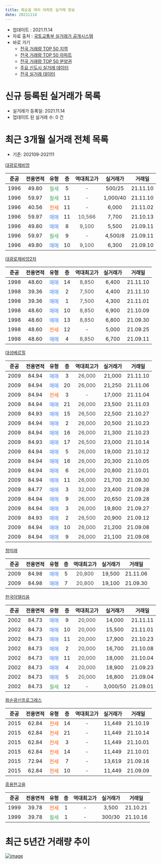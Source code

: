 ```yaml
---
title: 화순읍 대리 아파트 실거래 정보
date: 20211114
---
```


* 업데이트 : 2021.11.14
* 자료 출처 : [국토교통부 실거래가 공개시스템](http://rt.molit.go.kr)
* 바로 가기
    * [전국 거래량 TOP 50 지역](https://apt-info.github.io/apt-trade-info/tr)
    * [전국 거래량 TOP 50 아파트](https://apt-info.github.io/apt-trade-info/ta)
    * [전국 거래량 TOP 50 분양권](https://apt-info.github.io/apt-trade-info/tb)
    * [주요 신도시 실거래 데이터](https://apt-info.github.io/apt-trade-info/newtown)
    * [전국 실거래 데이터](https://apt-info.github.io/apt-trade-info/all)



<script async src="https://pagead2.googlesyndication.com/pagead/js/adsbygoogle.js"></script>
<!-- 기본광고 -->
<ins class="adsbygoogle"
     style="display:block"
     data-ad-client="ca-pub-1142216861245946"
     data-ad-slot="4805727019"
     data-ad-format="auto"
     data-full-width-responsive="true"></ins>
<script>
     (adsbygoogle = window.adsbygoogle || []).push({});
</script>


# 신규 등록된 실거래가 목록

* 실거래가 등록일: 2021.11.14
* 업데이트 된 실거래 수: 0 건




<script async src="https://pagead2.googlesyndication.com/pagead/js/adsbygoogle.js"></script>
<!-- 기본광고 -->
<ins class="adsbygoogle"
     style="display:block"
     data-ad-client="ca-pub-1142216861245946"
     data-ad-slot="4805727019"
     data-ad-format="auto"
     data-full-width-responsive="true"></ins>
<script>
     (adsbygoogle = window.adsbygoogle || []).push({});
</script>


# 최근 3개월 실거래 전체 목록
* 기준: 202109-202111


[대광로제비앙](https://search.naver.com/search.naver?query=%EB%8C%80%EA%B4%91%EB%A1%9C%EC%A0%9C%EB%B9%84%EC%95%99)

|준공|전용면적|유형|층|역대최고가|실거래가|거래일|
|:---:|:---:|:---:|:---:|:---:|:---:|:---:|
|1996|49.80|<span style="color:#34A853">월세</span>|5|<span style="color:#444444">-</span>|500/25|21.11.10|
|1996|59.97|<span style="color:#34A853">월세</span>|11|<span style="color:#444444">-</span>|1,000/40|21.11.10|
|1996|40.56|<span style="color:#FF5A00">전세</span>|11|<span style="color:#444444">-</span>|6,000|21.11.02|
|1996|59.97|<span style="color:#4285F3">매매</span>|11|<span style="color:#444444">10,566</span>|7,700|21.10.13|
|1996|49.80|<span style="color:#4285F3">매매</span>|8|<span style="color:#444444">9,100</span>|5,500|21.09.11|
|1996|59.97|<span style="color:#34A853">월세</span>|9|<span style="color:#444444">-</span>|4,500/8|21.09.11|
|1996|49.80|<span style="color:#4285F3">매매</span>|10|<span style="color:#444444">9,100</span>|6,300|21.09.10|

[대광로제비앙2차](https://search.naver.com/search.naver?query=%EB%8C%80%EA%B4%91%EB%A1%9C%EC%A0%9C%EB%B9%84%EC%95%992%EC%B0%A8)

|준공|전용면적|유형|층|역대최고가|실거래가|거래일|
|:---:|:---:|:---:|:---:|:---:|:---:|:---:|
|1998|48.60|<span style="color:#4285F3">매매</span>|14|<span style="color:#444444">8,850</span>|6,400|21.11.10|
|1998|39.36|<span style="color:#4285F3">매매</span>|2|<span style="color:#444444">7,500</span>|4,400|21.11.10|
|1998|39.36|<span style="color:#4285F3">매매</span>|1|<span style="color:#444444">7,500</span>|4,300|21.11.01|
|1998|48.60|<span style="color:#4285F3">매매</span>|10|<span style="color:#444444">8,850</span>|6,900|21.10.09|
|1998|48.60|<span style="color:#4285F3">매매</span>|13|<span style="color:#444444">8,850</span>|6,800|21.09.30|
|1998|48.60|<span style="color:#FF5A00">전세</span>|12|<span style="color:#444444">-</span>|5,000|21.09.25|
|1998|48.60|<span style="color:#4285F3">매매</span>|4|<span style="color:#444444">8,850</span>|6,700|21.09.11|

[대성베르힐](https://search.naver.com/search.naver?query=%EB%8C%80%EC%84%B1%EB%B2%A0%EB%A5%B4%ED%9E%90)

|준공|전용면적|유형|층|역대최고가|실거래가|거래일|
|:---:|:---:|:---:|:---:|:---:|:---:|:---:|
|2009|84.94|<span style="color:#4285F3">매매</span>|3|<span style="color:#444444">26,000</span>|21,000|21.11.10|
|2009|84.94|<span style="color:#4285F3">매매</span>|20|<span style="color:#444444">26,000</span>|21,250|21.11.06|
|2009|84.94|<span style="color:#FF5A00">전세</span>|3|<span style="color:#444444">-</span>|17,000|21.11.04|
|2009|84.94|<span style="color:#4285F3">매매</span>|21|<span style="color:#444444">26,000</span>|23,500|21.11.03|
|2009|84.93|<span style="color:#4285F3">매매</span>|15|<span style="color:#444444">26,500</span>|22,500|21.10.27|
|2009|84.94|<span style="color:#4285F3">매매</span>|2|<span style="color:#444444">26,000</span>|20,500|21.10.23|
|2009|84.94|<span style="color:#4285F3">매매</span>|16|<span style="color:#444444">26,000</span>|21,300|21.10.23|
|2009|84.93|<span style="color:#4285F3">매매</span>|17|<span style="color:#444444">26,500</span>|23,000|21.10.14|
|2009|84.94|<span style="color:#4285F3">매매</span>|5|<span style="color:#444444">26,000</span>|19,000|21.10.12|
|2009|84.94|<span style="color:#4285F3">매매</span>|16|<span style="color:#444444">26,000</span>|20,300|21.10.05|
|2009|84.94|<span style="color:#4285F3">매매</span>|6|<span style="color:#444444">26,000</span>|20,800|21.10.01|
|2009|84.94|<span style="color:#4285F3">매매</span>|11|<span style="color:#444444">26,000</span>|21,700|21.09.30|
|2009|84.77|<span style="color:#4285F3">매매</span>|3|<span style="color:#444444">32,000</span>|23,400|21.09.28|
|2009|84.94|<span style="color:#4285F3">매매</span>|9|<span style="color:#444444">26,000</span>|20,650|21.09.28|
|2009|84.94|<span style="color:#4285F3">매매</span>|3|<span style="color:#444444">26,000</span>|19,800|21.09.27|
|2009|84.93|<span style="color:#4285F3">매매</span>|2|<span style="color:#444444">26,500</span>|20,900|21.09.12|
|2009|84.94|<span style="color:#4285F3">매매</span>|10|<span style="color:#444444">26,000</span>|21,200|21.09.08|
|2009|84.94|<span style="color:#4285F3">매매</span>|9|<span style="color:#444444">26,000</span>|21,100|21.09.08|

[청미래](https://search.naver.com/search.naver?query=%EC%B2%AD%EB%AF%B8%EB%9E%98)

|준공|전용면적|유형|층|역대최고가|실거래가|거래일|
|:---:|:---:|:---:|:---:|:---:|:---:|:---:|
|2009|84.98|<span style="color:#4285F3">매매</span>|5|<span style="color:#444444">20,800</span>|19,500|21.11.06|
|2009|84.98|<span style="color:#4285F3">매매</span>|7|<span style="color:#444444">20,800</span>|19,100|21.09.30|

[한국아델리움](https://search.naver.com/search.naver?query=%ED%95%9C%EA%B5%AD%EC%95%84%EB%8D%B8%EB%A6%AC%EC%9B%80)

|준공|전용면적|유형|층|역대최고가|실거래가|거래일|
|:---:|:---:|:---:|:---:|:---:|:---:|:---:|
|2002|84.73|<span style="color:#4285F3">매매</span>|9|<span style="color:#444444">20,000</span>|14,000|21.11.11|
|2002|84.73|<span style="color:#4285F3">매매</span>|10|<span style="color:#444444">20,000</span>|15,500|21.11.01|
|2002|84.73|<span style="color:#4285F3">매매</span>|11|<span style="color:#444444">20,000</span>|17,900|21.10.23|
|2002|84.73|<span style="color:#4285F3">매매</span>|2|<span style="color:#444444">20,000</span>|16,700|21.10.08|
|2002|84.73|<span style="color:#4285F3">매매</span>|11|<span style="color:#444444">20,000</span>|18,000|21.10.04|
|2002|84.73|<span style="color:#4285F3">매매</span>|4|<span style="color:#444444">20,000</span>|18,900|21.09.23|
|2002|84.73|<span style="color:#4285F3">매매</span>|5|<span style="color:#444444">20,000</span>|16,800|21.09.04|
|2002|84.73|<span style="color:#34A853">월세</span>|12|<span style="color:#444444">-</span>|3,000/50|21.09.01|


<script async src="https://pagead2.googlesyndication.com/pagead/js/adsbygoogle.js"></script>
<!-- 기본광고 -->
<ins class="adsbygoogle"
     style="display:block"
     data-ad-client="ca-pub-1142216861245946"
     data-ad-slot="4805727019"
     data-ad-format="auto"
     data-full-width-responsive="true"></ins>
<script>
     (adsbygoogle = window.adsbygoogle || []).push({});
</script>


[화순광신프로그레스](https://search.naver.com/search.naver?query=%ED%99%94%EC%88%9C%EA%B4%91%EC%8B%A0%ED%94%84%EB%A1%9C%EA%B7%B8%EB%A0%88%EC%8A%A4)

|준공|전용면적|유형|층|역대최고가|실거래가|거래일|
|:---:|:---:|:---:|:---:|:---:|:---:|:---:|
|2015|62.84|<span style="color:#FF5A00">전세</span>|14|<span style="color:#444444">-</span>|11,449|21.10.19|
|2015|62.84|<span style="color:#FF5A00">전세</span>|21|<span style="color:#444444">-</span>|11,449|21.10.14|
|2015|62.84|<span style="color:#FF5A00">전세</span>|3|<span style="color:#444444">-</span>|11,449|21.10.01|
|2015|62.84|<span style="color:#FF5A00">전세</span>|14|<span style="color:#444444">-</span>|11,449|21.10.01|
|2015|72.94|<span style="color:#FF5A00">전세</span>|7|<span style="color:#444444">-</span>|13,619|21.09.16|
|2015|62.84|<span style="color:#FF5A00">전세</span>|10|<span style="color:#444444">-</span>|11,449|21.09.09|

[흥용한고을](https://search.naver.com/search.naver?query=%ED%9D%A5%EC%9A%A9%ED%95%9C%EA%B3%A0%EC%9D%84)

|준공|전용면적|유형|층|역대최고가|실거래가|거래일|
|:---:|:---:|:---:|:---:|:---:|:---:|:---:|
|1999|39.78|<span style="color:#FF5A00">전세</span>|1|<span style="color:#444444">-</span>|3,500|21.10.21|
|1999|39.78|<span style="color:#34A853">월세</span>|1|<span style="color:#444444">-</span>|300/30|21.10.16|



<script async src="https://pagead2.googlesyndication.com/pagead/js/adsbygoogle.js"></script>
<!-- 기본광고 -->
<ins class="adsbygoogle"
     style="display:block"
     data-ad-client="ca-pub-1142216861245946"
     data-ad-slot="4805727019"
     data-ad-format="auto"
     data-full-width-responsive="true"></ins>
<script>
     (adsbygoogle = window.adsbygoogle || []).push({});
</script>


# 최근 5년간 거래량 추이


<div style="width:100%;">
    <canvas id="deal_progress" height="200"></canvas>
</div>

<script>
new Chart(document.getElementById("deal_progress"), {
    type: 'line',
    data: {
        labels: ['16.01','16.02','16.03','16.04','16.05','16.06','16.07','16.08','16.09','16.10','16.11','16.12','17.01','17.02','17.03','17.04','17.05','17.06','17.07','17.08','17.09','17.10','17.11','17.12','18.01','18.02','18.03','18.04','18.05','18.06','18.07','18.08','18.09','18.10','18.11','18.12','19.01','19.02','19.03','19.04','19.05','19.06','19.07','19.08','19.09','19.10','19.11','19.12','20.01','20.02','20.03','20.04','20.05','20.06','20.07','20.08','20.09','20.10','20.11','20.12','21.01','21.02','21.03','21.04','21.05','21.06','21.07','21.08','21.09','21.10','21.11'],
        datasets: [{
            label: '매매/분양권',
            data: [15,19,10,21,20,14,4,9,4,9,6,7,3,7,10,11,12,15,9,12,7,10,11,8,13,4,15,13,12,10,6,10,12,14,8,7,13,9,8,6,4,3,8,12,5,5,10,9,8,15,8,12,10,15,19,17,12,16,11,12,10,12,13,13,12,13,18,12,14,12,9],
            borderColor: "rgba(66, 133, 243, 1)",
            backgroundColor: "rgba(66, 133, 243, 0.05)",
            borderWidth: 1,
            pointRadius: 0,
            fill: false,
            lineTension: 0
        },{
            label: '전/월세',
            data: [17,7,14,7,13,7,3,10,9,7,6,6,7,10,8,7,9,4,12,12,5,8,6,7,9,8,5,3,9,5,4,4,9,14,4,10,6,6,7,6,8,5,9,4,6,8,5,5,4,11,11,15,8,13,11,4,8,5,9,7,3,9,10,6,6,19,13,10,5,6,4],
            borderColor: "rgba(255, 90, 0, 1)",
            backgroundColor: "rgba(255, 90, 0, 0.05)",
            borderWidth: 1,
            pointRadius: 0,
            fill: false,
            lineTension: 0
        },{
            label: '합계',
            data: [32,26,24,28,33,21,7,19,13,16,12,13,10,17,18,18,21,19,21,24,12,18,17,15,22,12,20,16,21,15,10,14,21,28,12,17,19,15,15,12,12,8,17,16,11,13,15,14,12,26,19,27,18,28,30,21,20,21,20,19,13,21,23,19,18,32,31,22,19,18,13],
            borderColor: "rgba(0, 0, 0, 1)",
            backgroundColor: "rgba(0, 0, 0, 0.03)",
            borderWidth: 0.1,
            pointRadius: 0,
            fill: true,
            lineTension: 0
        }
        ]
    },
    options: {
        responsive: true,
        title: {
            display: false
        },
        tooltips: {
            mode: 'index',
            intersect: false
        },
        hover: {
            mode: 'nearest',
            intersect: true
        },
        scales: {
            xAxes: [{
                display: true,
                scaleLabel: {
                    display: true,
                    labelString: '년/월'
                }
            }],
            yAxes: [{
                display: true,
                ticks: {
                    suggestedMin: 0,
                },
                scaleLabel: {
                    display: true,
                    labelString: '실거래 수'
                }
            }]
        }
    }
});

</script>


[![image](https://apt-info.github.io/images/2020-01-03-apt-trade-info/1024x500.png)](https://play.google.com/store/apps/details?id=com.aptinfo.apttradeinfo)

